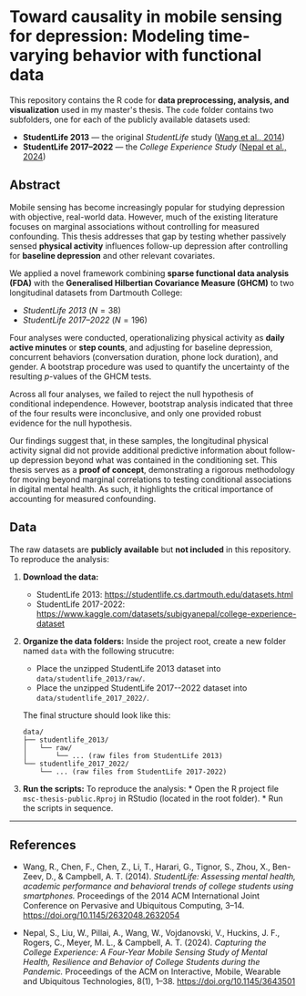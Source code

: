 # Toward causality in mobile sensing for depression: Modeling time-varying behavior with functional data


This repository contains the R code for **data preprocessing, analysis, and visualization** used in my master's thesis. The `code` folder contains two subfolders, one for each of the publicly available datasets used: 

- **StudentLife 2013** — the original *StudentLife* study ([Wang et al., 2014](#references))  
- **StudentLife 2017–2022** — the *College Experience Study* ([Nepal et al., 2024](#references))


## Abstract
Mobile sensing has become increasingly popular for studying depression with objective, real-world data. However, much of the existing literature focuses on marginal associations without controlling for measured confounding. This thesis addresses that gap by testing whether passively sensed **physical activity** influences follow-up depression after controlling for **baseline depression** and other relevant covariates.

We applied a novel framework combining **sparse functional data analysis (FDA)** with the **Generalised Hilbertian Covariance Measure (GHCM)** to two longitudinal datasets from Dartmouth College:  
- *StudentLife 2013* ($N=38$)  
- *StudentLife 2017–2022* ($N=196$)  

Four analyses were conducted, operationalizing physical activity as **daily active minutes** or **step counts**, and adjusting for baseline depression, concurrent behaviors (conversation duration, phone lock duration), and gender. A bootstrap procedure was used to quantify the uncertainty of the resulting $p$-values of the GHCM tests.

Across all four analyses, we failed to reject the null hypothesis of conditional independence. However, bootstrap analysis indicated that three of the four results were inconclusive, and only one provided robust evidence for the null hypothesis.

Our findings suggest that, in these samples, the longitudinal physical activity signal did not provide additional predictive information about follow-up depression beyond what was contained in the conditioning set. This thesis serves as a **proof of concept**, demonstrating a rigorous methodology for moving beyond marginal correlations to testing conditional associations in digital mental health. As such, it highlights the critical importance of accounting for measured confounding.


## Data 
The raw datasets are **publicly available** but **not included** in this repository. To reproduce the analysis:


1.  **Download the data:**
    * StudentLife 2013: https://studentlife.cs.dartmouth.edu/datasets.html
    * StudentLife 2017-2022: https://www.kaggle.com/datasets/subigyanepal/college-experience-dataset
  
  
2.  **Organize the data folders:** Inside the project root, create a new folder named `data` with the following strucutre:
    * Place the unzipped StudentLife 2013 dataset into `data/studentlife_2013/raw/`.
    * Place the unzipped StudentLife 2017--2022 dataset into `data/studentlife_2017_2022/`.
    
    The final structure should look like this:

    ```
    data/
    ├── studentlife_2013/
    │   └── raw/
    │       └── ... (raw files from StudentLife 2013)
    └── studentlife_2017_2022/
        └── ... (raw files from StudentLife 2017-2022)
    ```

3.	**Run the scripts:** To reproduce the analysis:
		* Open the R project file `msc-thesis-public.Rproj` in RStudio (located in the root folder).
		* Run the scripts in sequence.

---

## References

- Wang, R., Chen, F., Chen, Z., Li, T., Harari, G., Tignor, S., Zhou, X., Ben-Zeev, D., & Campbell, A. T. (2014). *StudentLife: Assessing mental health, academic performance and behavioral trends of college students using smartphones.* Proceedings of the 2014 ACM International Joint Conference on Pervasive and Ubiquitous Computing, 3–14. https://doi.org/10.1145/2632048.2632054  

- Nepal, S., Liu, W., Pillai, A., Wang, W., Vojdanovski, V., Huckins, J. F., Rogers, C., Meyer, M. L., & Campbell, A. T. (2024). *Capturing the College Experience: A Four-Year Mobile Sensing Study of Mental Health, Resilience and Behavior of College Students during the Pandemic.* Proceedings of the ACM on Interactive, Mobile, Wearable and Ubiquitous Technologies, 8(1), 1–38. https://doi.org/10.1145/3643501  



